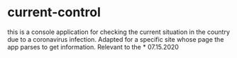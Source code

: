 # current-control
this is a console application for checking the current situation in the country due to a coronavirus infection. Adapted for a specific site whose page the app parses to get information. Relevant to the * 07.15.2020
